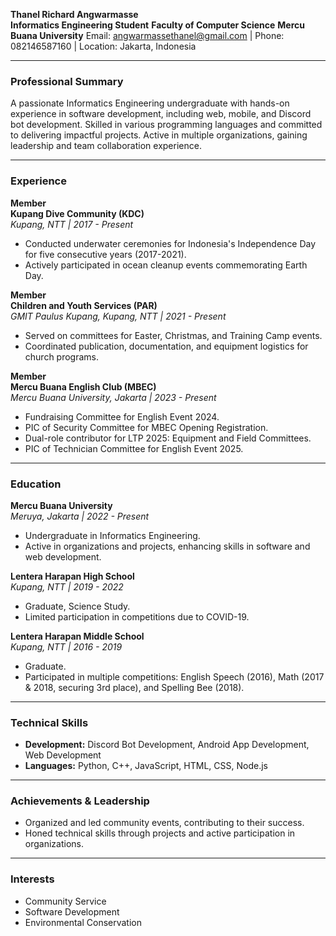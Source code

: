 **Thanel Richard Angwarmasse**  
**Informatics Engineering Student**
**Faculty of Computer Science**
**Mercu Buana University**
Email: angwarmassethanel@gmail.com | Phone: 082146587160 | Location: Jakarta, Indonesia  

---

### **Professional Summary**  
A passionate Informatics Engineering undergraduate with hands-on experience in software development, including web, mobile, and Discord bot development. Skilled in various programming languages and committed to delivering impactful projects. Active in multiple organizations, gaining leadership and team collaboration experience.

---

### **Experience**  

**Member**  
**Kupang Dive Community (KDC)**  
*Kupang, NTT | 2017 - Present*  
- Conducted underwater ceremonies for Indonesia's Independence Day for five consecutive years (2017-2021).  
- Actively participated in ocean cleanup events commemorating Earth Day.  

**Member**  
**Children and Youth Services (PAR)**  
*GMIT Paulus Kupang, Kupang, NTT | 2021 - Present*  
- Served on committees for Easter, Christmas, and Training Camp events.  
- Coordinated publication, documentation, and equipment logistics for church programs.  

**Member**  
**Mercu Buana English Club (MBEC)**  
*Mercu Buana University, Jakarta | 2023 - Present*  
- Fundraising Committee for English Event 2024.  
- PIC of Security Committee for MBEC Opening Registration.  
- Dual-role contributor for LTP 2025: Equipment and Field Committees.
- PIC of Technician Committee for English Event 2025.  

---

### **Education**  

**Mercu Buana University**  
*Meruya, Jakarta | 2022 - Present*  
- Undergraduate in Informatics Engineering.  
- Active in organizations and projects, enhancing skills in software and web development.  

**Lentera Harapan High School**  
*Kupang, NTT | 2019 - 2022*  
- Graduate, Science Study.  
- Limited participation in competitions due to COVID-19.  

**Lentera Harapan Middle School**  
*Kupang, NTT | 2016 - 2019*  
- Graduate.  
- Participated in multiple competitions: English Speech (2016), Math (2017 & 2018, securing 3rd place), and Spelling Bee (2018).  

---

### **Technical Skills**  
- **Development:** Discord Bot Development, Android App Development, Web Development  
- **Languages:** Python, C++, JavaScript, HTML, CSS, Node.js  

---

### **Achievements & Leadership**  
- Organized and led community events, contributing to their success.  
- Honed technical skills through projects and active participation in organizations.  

---

### **Interests**  
- Community Service  
- Software Development  
- Environmental Conservation  


